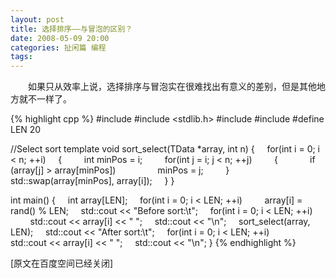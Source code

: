 ```yaml
---
layout: post
title: 选择排序——与冒泡的区别？
date: 2008-05-09 20:00
categories: 扯闲篇 编程
tags: 
---
```

　　如果只从效率上说，选择排序与冒泡实在很难找出有意义的差别，但是其他地方就不一样了。
<!-- more -->
{% highlight cpp %}
#include <iostream>
#include <stdlib.h>
#include <algorithm>
#include <set>
#define LEN 20

//Select sort
template<typename TData>
void sort_select(TData *array, int n)
{
     for(int i = 0; i < n; ++i)
     {
         int minPos = i;
         for(int j = i; j < n; ++j)
         {
             if (array[j] > array[minPos])
                 minPos = j;
         }
         std::swap(array[minPos], array[i]);
     }
}

int main()
{
     int array[LEN];
     for(int i = 0; i < LEN; ++i)
         array[i] = rand() % LEN;
     std::cout << "Before sort:\t";
     for(int i = 0; i < LEN; ++i)
         std::cout << array[i] << " ";
     std::cout << "\n";
     sort_select(array, LEN);
     std::cout << "After sort:\t";
     for(int i = 0; i < LEN; ++i)
         std::cout << array[i] << " ";
     std::cout << "\n";
} 
{% endhighlight %}

[原文在百度空间已经关闭]

